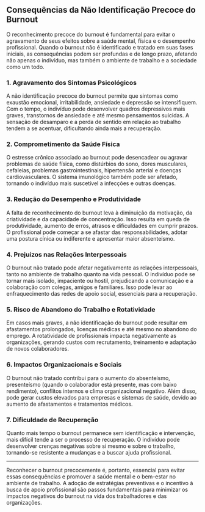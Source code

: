 
## Consequências da Não Identificação Precoce do Burnout

O reconhecimento precoce do burnout é fundamental para evitar o agravamento de seus efeitos sobre a saúde mental, física e o desempenho profissional. Quando o burnout não é identificado e tratado em suas fases iniciais, as consequências podem ser profundas e de longo prazo, afetando não apenas o indivíduo, mas também o ambiente de trabalho e a sociedade como um todo.

### 1. Agravamento dos Sintomas Psicológicos

A não identificação precoce do burnout permite que sintomas como exaustão emocional, irritabilidade, ansiedade e depressão se intensifiquem. Com o tempo, o indivíduo pode desenvolver quadros depressivos mais graves, transtornos de ansiedade e até mesmo pensamentos suicidas. A sensação de desamparo e a perda de sentido em relação ao trabalho tendem a se acentuar, dificultando ainda mais a recuperação.

### 2. Comprometimento da Saúde Física

O estresse crônico associado ao burnout pode desencadear ou agravar problemas de saúde física, como distúrbios do sono, dores musculares, cefaleias, problemas gastrointestinais, hipertensão arterial e doenças cardiovasculares. O sistema imunológico também pode ser afetado, tornando o indivíduo mais suscetível a infecções e outras doenças.

### 3. Redução do Desempenho e Produtividade

A falta de reconhecimento do burnout leva à diminuição da motivação, da criatividade e da capacidade de concentração. Isso resulta em queda de produtividade, aumento de erros, atrasos e dificuldades em cumprir prazos. O profissional pode começar a se afastar das responsabilidades, adotar uma postura cínica ou indiferente e apresentar maior absenteísmo.

### 4. Prejuízos nas Relações Interpessoais

O burnout não tratado pode afetar negativamente as relações interpessoais, tanto no ambiente de trabalho quanto na vida pessoal. O indivíduo pode se tornar mais isolado, impaciente ou hostil, prejudicando a comunicação e a colaboração com colegas, amigos e familiares. Isso pode levar ao enfraquecimento das redes de apoio social, essenciais para a recuperação.

### 5. Risco de Abandono do Trabalho e Rotatividade

Em casos mais graves, a não identificação do burnout pode resultar em afastamentos prolongados, licenças médicas e até mesmo no abandono do emprego. A rotatividade de profissionais impacta negativamente as organizações, gerando custos com recrutamento, treinamento e adaptação de novos colaboradores.

### 6. Impactos Organizacionais e Sociais

O burnout não tratado contribui para o aumento do absenteísmo, presenteísmo (quando o colaborador está presente, mas com baixo rendimento), conflitos internos e clima organizacional negativo. Além disso, pode gerar custos elevados para empresas e sistemas de saúde, devido ao aumento de afastamentos e tratamentos médicos.

### 7. Dificuldade de Recuperação

Quanto mais tempo o burnout permanece sem identificação e intervenção, mais difícil tende a ser o processo de recuperação. O indivíduo pode desenvolver crenças negativas sobre si mesmo e sobre o trabalho, tornando-se resistente a mudanças e a buscar ajuda profissional.

---

Reconhecer o burnout precocemente é, portanto, essencial para evitar essas consequências e promover a saúde mental e o bem-estar no ambiente de trabalho. A adoção de estratégias preventivas e o incentivo à busca de apoio profissional são passos fundamentais para minimizar os impactos negativos do burnout na vida dos trabalhadores e das organizações.
```
